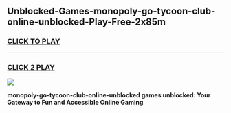 
## Unblocked-Games-monopoly-go-tycoon-club-online-unblocked-Play-Free-2x85m
<h3>
<a href="https://premium76.site?title=monopoly-go-tycoon-club-online-unblocked&ref=12A">CLICK TO PLAY</a></h3>
<hr>

<h3>
<a href="https://premium76.site?title=monopoly-go-tycoon-club-online-unblocked&ref=12A">CLICK 2 PLAY</a>
  
</h3>

<a href="https://premium76.site?title=monopoly-go-tycoon-club-online-unblocked&ref=12A"><img src="https://clearcache.store/games.png"></a>


**monopoly-go-tycoon-club-online-unblocked games unblocked: Your Gateway to Fun and Accessible Online Gaming**
